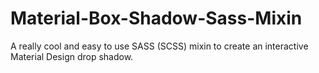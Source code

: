 # Material-Box-Shadow-Sass-Mixin
A really cool and easy to use SASS (SCSS) mixin to create an interactive Material Design drop shadow.
